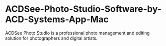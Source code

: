 # ACDSee-Photo-Studio-Software-by-ACD-Systems-App-Mac
ACDSee Photo Studio is a professional photo management and editing solution for photographers and digital artists.
